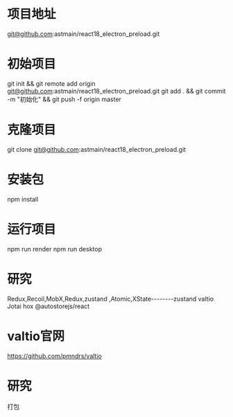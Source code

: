 # 项目地址
git@github.com:astmain/react18_electron_preload.git

# 初始项目
git init && git remote add origin git@github.com:astmain/react18_electron_preload.git
git add . && git commit -m "初始化"   && git push -f origin master

# 克隆项目
git clone git@github.com:astmain/react18_electron_preload.git

# 安装包
npm install

# 运行项目
npm run render
npm run desktop


# 研究
Redux,Recoil,MobX,Redux,zustand ,Atomic,XState--------zustand	valtio	Jotai	hox @autostorejs/react
# valtio官网
https://github.com/pmndrs/valtio

# 研究
打包

